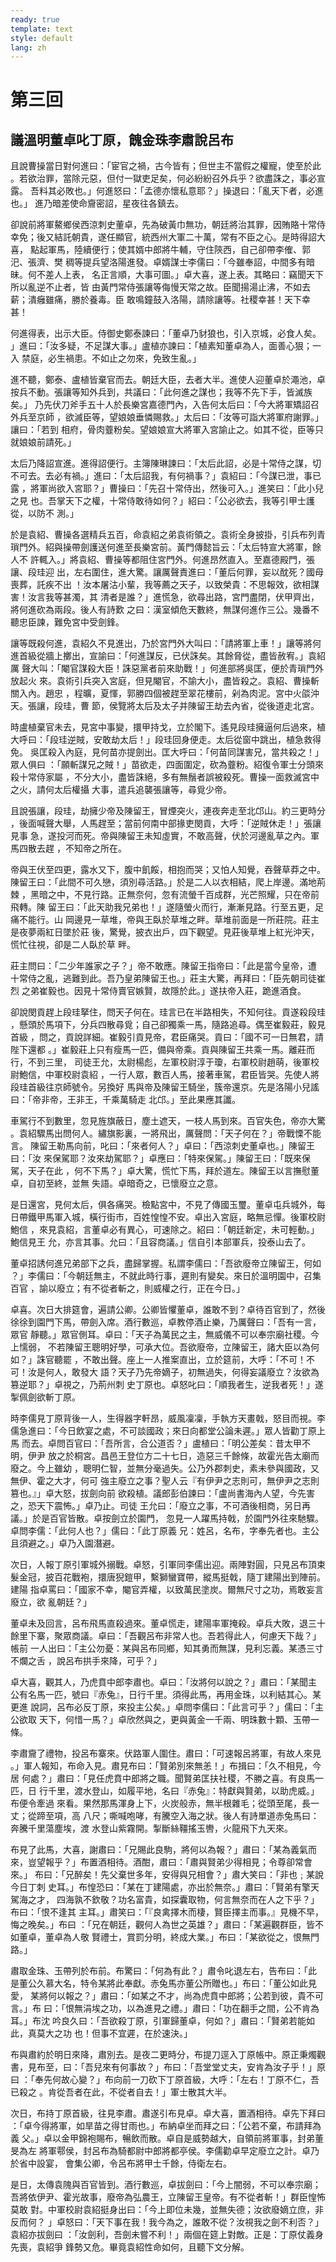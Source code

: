 ```yaml
---
ready: true
template: text
style: default
lang: zh
---
```


# 第三回

## 議溫明董卓叱丁原，餽金珠李肅說呂布

且說曹操當日對何進曰：「宦官之禍，古今皆有；但世主不當假之權寵，使至於此
。若欲治罪，當除元惡，但付一獄吏足矣，何必紛紛召外兵乎？欲盡誅之，事必宣露。
吾料其必敗也。」何進怒曰：「孟德亦懷私意耶？」操退曰：「亂天下者，必進也。」
進乃暗差使命齎密詔，星夜往各鎮去。

卻說前將軍鰲鄉侯西涼刺史董卓，先為破黃巾無功，朝廷將治其罪，因賄賂十常侍
幸免；後又結託朝貴，遂任顯官，統西州大軍二十萬，常有不臣之心。是時得詔大喜，
點起軍馬，陸續便行；使其婿中郎將牛輔，守住陝西，自己卻帶李傕、郭汜、張濟、樊
稠等提兵望洛陽進發。卓婿謀士李儒曰：「今雖奉詔，中間多有暗昧。何不差人上表，
名正言順，大事可圖。」卓大喜，遂上表。其略曰：竊聞天下所以亂逆不止者，皆
由黃門常侍張讓等侮慢天常之故。臣聞揚湯止沸，不如去薪；潰癰雖痛，勝於養毒。臣
敢鳴鐘鼓入洛陽，請除讓等。社稷幸甚！天下幸甚！

何進得表，出示大臣。侍御史鄭泰諫曰：「董卓乃豺狼也，引入京城，必食人矣。
」進曰：「汝多疑，不足謀大事。」盧植亦諫曰：「植素知董卓為人，面善心狠；一入
禁庭，必生禍患。不如止之勿來，免致生亂。」

進不聽，鄭泰、盧植皆棄官而去。朝廷大臣，去者大半。進使人迎董卓於澠池，卓
按兵不動。張讓等知外兵到，共議曰：「此何進之謀也；我等不先下手，皆滅族矣。」
乃先伏刀斧手五十人於長樂宮嘉德門內，入告何太后曰：「今大將軍矯詔召外兵至京師
，欲滅臣等，望娘娘垂憐賜救。」太后曰：「汝等可詣大將軍府謝罪。」讓曰：「若到
相府，骨肉虀粉矣。望娘娘宣大將軍入宮諭止之。如其不從，臣等只就娘娘前請死。」

太后乃降詔宣進。進得詔便行。主簿陳琳諫曰：「太后此詔，必是十常侍之謀，切
不可去。去必有禍。」進曰：「太后詔我，有何禍事？」袁紹曰：「今謀已泄，事已露
，將軍尚欲入宮耶？」曹操曰：「先召十常侍出，然後可入。」進笑曰：「此小兒之見
也。吾掌天下之權，十常侍敢待如何？」紹曰：「公必欲去，我等引甲士護從，以防不
測。」

於是袁紹、曹操各選精兵五百，命袁紹之弟袁術領之。袁術全身披掛，引兵布列青
瑣門外。紹與操帶劍護送何進至長樂宮前。黃門傳懿旨云：「太后特宣大將軍，餘人不
許輒入。」將袁紹、曹操等都阻住宮門外。何進昂然直入。至嘉德殿門，張讓、段珪迎
出，左右圍住，進大驚。讓厲聲責進曰：「董后何罪，妄以酖死？國母喪葬，託疾不出
！汝本屠沽小輩，我等薦之天子，以致榮貴：不思報效，欲相謀害！汝言我等甚濁，其
清者是誰？」進慌急，欲尋出路，宮門盡閉，伏甲齊出，將何進砍為兩段。後人有詩歎
之曰：漢室傾危天數終，無謀何進作三公。幾番不聽忠臣諫，難免宮中受劍鋒。

讓等既殺何進，袁紹久不見進出，乃於宮門外大叫曰：「請將軍上車！」讓等將何
進首級從牆上擲出，宣諭曰：「何進謀反，已伏誅矣。其餘脅從，盡皆赦宥。」袁紹厲
聲大叫：「閹官謀殺大臣！誅惡黨者前來助戰！」何進部將吳匡，便於青瑣門外放起火
來。袁術引兵突入宮庭，但見閹官，不諭大小，盡皆殺之。袁紹、曹操斬關入內。趙忠
，程曠，夏惲，郭勝四個被趕至翠花樓前，剁為肉泥。宮中火燄沖天。張讓，段珪，曹
節，侯覽將太后及太子并陳留王劫去內省，從後道走北宮。

時盧植棄官未去，見宮中事變，擐甲持戈，立於閣下。遙見段珪擁逼何后過來，植
大呼曰：「段珪逆賊，安敢劫太后！」段珪回身便走。太后從窗中跳出，植急救得免。
吳匡殺入內庭，見何苗亦提劍出。匡大呼曰：「何苗同謀害兄，當共殺之！」眾人俱曰
：「願斬謀兄之賊！」苗欲走，四面圍定，砍為虀粉。紹復令軍士分頭來殺十常侍家屬
，不分大小，盡皆誅絕，多有無鬚者誤被殺死。曹操一面救滅宮中之火，請何太后權攝
大事，遣兵追襲張讓等，尋覓少帝。

且說張讓，段珪，劫擁少帝及陳留王，冒煙突火，連夜奔走至北邙山。約三更時分
，後面喊聲大舉，人馬趕至；當前何南中部掾吏閔貢，大呼：「逆賊休走！」張讓見事
急，遂投河而死。帝與陳留王未知虛實，不敢高聲，伏於河邊亂草之內。軍馬四散去趕
，不知帝之所在。

帝與王伏至四更，露水又下，腹中飢餒，相抱而哭；又怕人知覺，吞聲草莽之中。
陳留王曰：「此間不可久戀，須別尋活路。」於是二人以衣相結，爬上岸邊。滿地荊棘
，黑暗之中，不見行路。正無奈何，忽有流螢千百成群，光芒照耀，只在帝前飛轉。陳
留王曰：「此天助我兄弟也！」遂隨螢火而行，漸漸見路。行至五更，足痛不能行。山
岡邊見一草堆，帝與王臥於草堆之畔。草堆前面是一所莊院。莊主是夜夢兩紅日墜於莊
後，驚覺，披衣出戶，四下觀望。見莊後草堆上紅光沖天，慌忙往視，卻是二人臥於草
畔。

莊主問曰：「二少年誰家之子？」帝不敢應。陳留王指帝曰：「此是當今皇帝，遭
十常侍之亂，逃難到此。吾乃皇弟陳留王也。」莊主大驚，再拜曰：「臣先朝司徒崔烈
之弟崔毅也。因見十常侍賣官嫉賢，故隱於此。」遂扶帝入莊，跪進酒食。

卻說閔貢趕上段珪拏住，問天子何在。珪言已在半路相失，不知何往。貢遂殺段珪
，懸頭於馬項下，分兵四散尋覓；自己卻獨乘一馬，隨路追尋。偶至崔毅莊，毅見首級
，問之，貢說詳細。崔毅引貢見帝，君臣痛哭。貢曰：「國不可一日無君，請陛下還都
。」崔毅莊上只有瘦馬一匹，備與帝乘。貢與陳留王共乘一馬。離莊而行，不到三里，
司徒王允，太尉楊彪，左軍校尉淳于瓊，右軍校尉趙萌，後軍校尉鮑信，中軍校尉袁紹
，一行人眾，數百人馬，接著車駕，君臣皆哭。先使人將段珪首級往京師號令。另換好
馬與帝及陳留王騎坐，簇帝還京。先是洛陽小兒謠曰：「帝非帝，王非王，千乘萬騎走
北邙。」至此果應其讖。

車駕行不到數里，忽見旌旗蔽日，塵土遮天，一枝人馬到來。百官失色，帝亦大驚
。袁紹驟馬出問何人。繡旗影裏，一將飛出，厲聲問：「天子何在？」帝戰慄不能言。
陳留王勒馬向前，叱曰：「來者何人？」卓曰：「西涼刺史董卓也。」陳留王曰：「汝
來保駕耶？汝來劫駕耶？」卓應曰：「特來保駕。」陳留王曰：「既來保駕，天子在此
，何不下馬？」卓大驚，慌忙下馬，拜於道左。陳留王以言撫慰董卓，自初至終，並無
失語。卓暗奇之，已懷廢立之意。

是日還宮，見何太后，俱各痛哭。檢點宮中，不見了傳國玉璽。董卓屯兵城外，每
日帶鐵甲馬軍入城，橫行街市，百姓惶惶不安。卓出入宮庭，略無忌憚。後軍校尉鮑信
，來見袁紹，言董卓必有異心，可速除之。紹曰：「朝廷新定，未可輕動。」鮑信見王
允，亦言其事。允曰：「且容商議。」信自引本部軍兵，投泰山去了。

董卓招誘何進兄弟部下之兵，盡歸掌握。私謂李儒曰：「吾欲廢帝立陳留王，何如
？」李儒曰：「今朝廷無主，不就此時行事，遲則有變矣。來日於溫明園中，召集百官
，諭以廢立；有不從者斬之，則威權之行，正在今日。」

卓喜。次日大排筵會，遍請公卿。公卿皆懼董卓，誰敢不到？卓待百官到了，然後
徐徐到園門下馬，帶劍入席。酒行數巡，卓教停酒止樂，乃厲聲曰：「吾有一言，眾官
靜聽。」眾官側耳。卓曰：「天子為萬民之主，無威儀不可以奉宗廟社稷。今上懦弱，
不若陳留王聰明好學，可承大位。吾欲廢帝，立陳留王，諸大臣以為何如？」誅官聽罷
，不敢出聲。座上一人推案直出，立於筵前，大呼：「不可！不可！汝是何人，敢發大
語？天子乃先帝嫡子，初無過失，何得妄議廢立？汝欲為篡逆耶？」卓視之，乃荊州刺
史丁原也。卓怒叱曰：「順我者生，逆我者死！」遂掣佩劍欲斬丁原。

時李儒見丁原背後一人，生得器字軒昂，威風凜凜，手執方天畫戟，怒目而視。李
儒急進曰：「今日飲宴之處，不可談國政；來日向都堂公論未遲。」眾人皆勸丁原上馬
而去。卓問百官曰：「吾所言，合公道否？」盧植曰：「明公差矣：昔太甲不明，伊尹
放之於桐宮。昌邑王登位方二十七日，造惡三千餘條，故霍光告太廟而廢之。今上雖幼
，聰明仁智，並無分毫過失。公乃外郡刺史，素未參與國政，又無伊、霍之大才，何可
強主廢立之事？聖人云『有伊尹之志則可，無伊尹之志則篡也。』」卓大怒，拔劍向前
欲殺植。議郎彭伯諫曰：「盧尚書海內人望，今先害之，恐天下震怖。」卓乃止。司徒
王允曰：「廢立之事，不可酒後相商，另日再議。」於是百官皆散。卓按劍立於園門，
忽見一人躍馬持戟，於園門外往來馳驟。卓問李儒：「此何人也？」儒曰：「此丁原義
兄：姓呂，名布，字奉先者也。主公且須避之。」卓乃入園潛避。

次日，人報丁原引軍城外搦戰。卓怒，引軍同李儒出迎。兩陣對圓，只見呂布頂束
髮金冠，披百花戰袍，擐唐猊鎧甲，繫獅蠻寶帶，縱馬挺戟，隨丁建陽出到陣前。建陽
指卓罵曰：「國家不幸，閹官弄權，以致萬民塗炭。爾無尺寸之功，焉敢妄言廢立，欲
亂朝廷？」

董卓未及回言，呂布飛馬直殺過來。董卓慌走，建陽率軍掩殺。卓兵大敗，退三十
餘里下寨，聚眾商議。卓曰：「吾觀呂布非常人也。吾若得此人，何慮天下哉？」帳前
一人出曰：「主公勿憂：某與呂布同鄉，知其勇而無謀，見利忘義。某憑三寸不爛之舌
，說呂布拱手來降，可乎？」

卓大喜，觀其人，乃虎賁中郎李肅也。卓曰：「汝將何以說之？」肅曰：「某聞主
公有名馬一匹，號曰『赤兔』，日行千里。須得此馬，再用金珠，以利結其心。某更進
說詞，呂布必反丁原，來投主公矣。」卓問李儒曰：「此言可乎？」儒曰：「主公欲取
天下，何惜一馬？」卓欣然與之，更與黃金一千兩、明珠數十顆、玉帶一條。

李肅齎了禮物，投呂布寨來。伏路軍人圍住。肅曰：「可速報呂將軍，有故人來見
。」軍人報知，布命入見。肅見布曰：「賢弟別來無恙！」布揖曰：「久不相見，今居
何處？」肅曰：「見任虎賁中郎將之職。聞賢弟匡扶社稷，不勝之喜。有良馬一匹，日
行千里，渡水登山，如履平地，名曰『赤兔』：特獻與賢弟，以助虎威。」布便令牽過
來看。果然那馬渾身上下，火炭般赤，無半根雜毛；從頭至尾，長一丈；從蹄至項，高
八尺；嘶喊咆哮，有騰空入海之狀。後人有詩單道赤兔馬曰：奔騰千里蕩塵埃，渡
水登山紫霧開。掣斷絲韁搖玉轡，火龍飛下九天來。

布見了此馬，大喜，謝肅曰：「兄賜此良駒，將何以為報？」肅曰：「某為義氣而
來，豈望報乎？」布置酒相待。酒酣，肅曰：「肅與賢弟少得相見；令尊卻常會來。」
布曰：「兄醉矣！先父棄世多年，安得與兄相會？」肅大笑曰：「非也﹔某說今日丁刺
史耳。」布惶恐曰：「某在丁建陽處，亦出於無奈。」肅曰：「賢弟有擎天駕海之才，
四海孰不欽敬？功名富貴，如探囊取物，何言無奈而在人之下乎？」布曰：「恨不逢其
主耳。」肅笑曰：「『良禽擇木而棲，賢臣擇主而事。』見機不早，悔之晚矣。」布曰
：「兄在朝廷，觀何人為世之英雄？」肅曰：「某遍觀群臣，皆不如董卓，董卓為人敬
賢禮士，賞罰分明，終成大業。」布曰：「某欲從之，恨無門路。」

肅取金珠、玉帶列於布前。布驚曰：「何為有此？」肅令叱退左右，告布曰：「此
是董公久慕大名，特令某將此奉獻。赤兔馬亦董公所贈也。」布曰：「董公如此見愛，
某將何以報之？」肅曰：「如某之不才，尚為虎賁中郎將；公若到彼，貴不可言。」布
曰：「恨無涓埃之功，以為進見之禮。」肅曰：「功在翻手之間，公不肯為耳。」布沈
吟良久曰：「吾欲殺丁原，引軍歸董卓，何如？」肅曰：「賢弟若能如此，真莫大之功
也！但事不宜遲，在於速決。」

布與肅約於明日來降，肅別去。是夜二更時分，布提刀逕入丁原帳中。原正秉燭觀
書，見布至，曰：「吾兒來有何事故？」布曰：「吾堂堂丈夫，安肯為汝子乎！」原曰
：「奉先何故心變？」布向前一刀砍下丁原首級，大呼：「左右！丁原不仁，吾已殺之
。肯從吾者在此，不從者自去！」軍士散其大半。

次日，布持丁原首級，往見李肅。肅遂引布見卓。卓大喜，置酒相待。卓先下拜曰
：「卓今得將軍，如旱苗之得甘雨也。」布納卓坐而拜之曰：「公若不棄，布請拜為義
父。」卓以金甲錦袍賜布，暢飲而散。卓自是威勢越大，自領前將軍事，封弟董旻為左
將軍鄠侯，封呂布為騎都尉中郎將都亭侯。李儒勸卓早定廢立之計。卓乃於省中設宴，
會集公卿，令呂布將甲士千餘，侍衛左右。

是日，太傳袁隗與百官皆到。酒行數巡，卓拔劍曰：「今上闇弱，不可以奉宗廟；
吾將依伊尹、霍光故事，廢帝為弘農王，立陳留王皇帝。有不從者斬！」群臣惶怖莫敢
對。中軍校尉袁紹挺身出曰：「今上即位未幾，並無失德；汝欲廢嫡立庶，非反而何？
」卓怒曰：「天下事在我！我今為之，誰敢不從？汝視我之劍不利否？」袁紹亦拔劍曰
：「汝劍利，吾劍未嘗不利！」兩個在筵上對敵。正是：丁原仗義身先喪，袁紹爭
鋒勢又危。畢竟袁紹性命如何，且聽下文分解。
